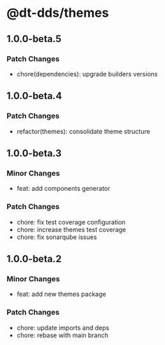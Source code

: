 # @dt-dds/themes

## 1.0.0-beta.5

### Patch Changes

- chore(dependencies): upgrade builders versions

## 1.0.0-beta.4

### Patch Changes

- refactor(themes): consolidate theme structure

## 1.0.0-beta.3

### Minor Changes

- feat: add components generator

### Patch Changes

- chore: fix test coverage configuration
- chore: increase themes test coverage
- chore: fix sonarqube issues

## 1.0.0-beta.2

### Minor Changes

- feat: add new themes package

### Patch Changes

- chore: update imports and deps
- chore: rebase with main branch
